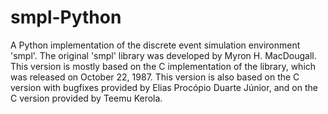 # smpl-Python
A Python implementation of the discrete event simulation environment 'smpl'. The original 'smpl' library was developed by Myron H. MacDougall. This version is mostly based on the C implementation of the library, which was released on October 22, 1987. This version is also based on the C version with bugfixes provided by Elias Procópio Duarte Júnior, and on the C version provided by Teemu Kerola.
